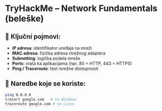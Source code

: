 # TryHackMe – Network Fundamentals (beleške)

## 📌 Ključni pojmovi:

- **IP adresa**: identifikator uređaja na mreži
- **MAC adresa**: fizička adresa mrežnog adaptera
- **Subnetting**: logička podela mreže
- **Ports**: vrata ka aplikacijama (npr. 80 = HTTP, 443 = HTTPS)
- **Ping / Traceroute**: test mrežne dostupnosti

## 🧪 Naredbe koje se koriste:
```bash
ping 8.8.8.8
tracert google.com   # na Windows
traceroute google.com # na Linux
